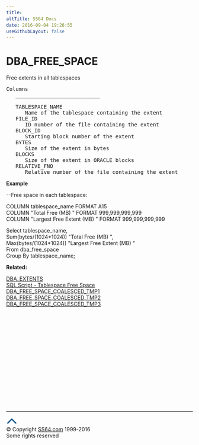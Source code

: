 ```yaml
---
title:
altTitle: SS64 Docs
date: 2016-09-04 19:26:55
useGithubLayout: false
---
```

<!-- #BeginLibraryItem "/Library/head_orad.lbi" --><!-- #EndLibraryItem --><h1>DBA_FREE_SPACE </h1><p> Free extents in all tablespaces </p> 
 
<pre>Columns
   ___________________________
 
   TABLESPACE_NAME
      Name of the tablespace containing the extent
   FILE_ID
      ID number of the file containing the extent
   BLOCK_ID
      Starting block number of the extent 
   BYTES
      Size of the extent in bytes
   BLOCKS
      Size of the extent in ORACLE blocks
   RELATIVE_FNO
      Relative number of the file containing the extent</pre>
<p><b>Example</b></p>
<p>--Free space in each tablespace: </p>
<p class="code">COLUMN tablespace_name FORMAT A15<br>
COLUMN "Total Free (MB) " FORMAT 999,999,999,999<br>
COLUMN "Largest Free Extent (MB) " FORMAT 999,999,999,999</p>
<p class="code">Select tablespace_name,<br>
Sum(bytes/(1024*1024)) "Total Free (MB) ",<br>
Max(bytes/(1024*1024)) "Largest Free Extent (MB) "<br>
From dba_free_space<br>
Group By tablespace_name; </p>
<p>  <b>Related:</b></p>
<p><a href="DBA_EXTENTS.html">DBA_EXTENTS</a><br>
<a href="../ora/sql-free-space.html">SQL Script  - Tablespace Free Space </a><br>
<a href="DBA_FREE_SPACE_COALESCED_TMP1.html">DBA_FREE_SPACE_COALESCED_TMP1<br>
</a> <a href="DBA_FREE_SPACE_COALESCED_TMP2.html">DBA_FREE_SPACE_COALESCED_TMP2</a><br> 
<a href="DBA_FREE_SPACE_COALESCED_TMP3.html">DBA_FREE_SPACE_COALESCED_TMP3</a> </p><!-- #BeginLibraryItem "/Library/foot_orad.lbi" --><p><script async="" src="//pagead2.googlesyndication.com/pagead/js/adsbygoogle.js"></script>
<!-- oracle-footer -->
<ins class="adsbygoogle" style="display:inline-block;width:300px;height:250px" data-ad-client="ca-pub-6140977852749469" data-ad-slot="4275490898"></ins>
<script>
(adsbygoogle = window.adsbygoogle || []).push({});
</script></p>
<hr>
<div id="bl" class="footer"><a href="#"><img src="../images/top.png" width="30" height="22" alt="Back to the Top"></a></div>
<div id="br" class="footer, tagline">© Copyright <a href="http://ss64.com/">SS64.com</a> 1999-2016<br>
Some rights reserved</div>
<!-- #EndLibraryItem -->

